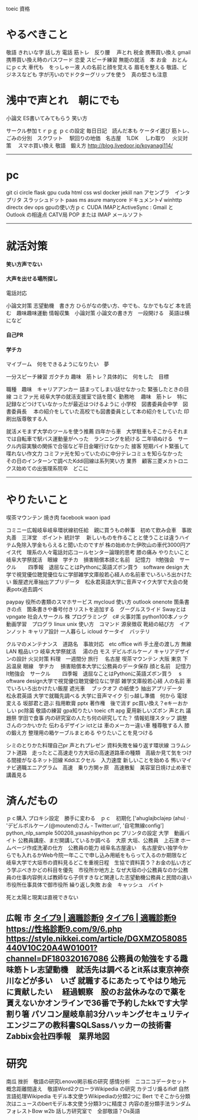 toeic
資格

# やるべきこと
敬語
きれいな字
話し方
電話
筋トレ　反り腰　
声とれ
税金
携帯買い換え
gmail 携帯買い換え時のパスワード
恋愛
スピーチ練習
無能の就活　本
お金　おとんにｐｃ大
車代も　をっしゃー液
人の名前と顔を覚える
眉毛を整える
敬語、ビジネスなども
字が汚いのでドクターグリップを使う　真の堅さも注意
# 浅中で声とれ　朝にでも
小論文
ES書いてみてもらう
笑い方


サークル参加ｔｒｐｇ
ｐｃの設定
毎日日記　読んだ本も
ケータイ選び
筋トレ、　ごみの分別　スクワット　
駅回りの地価　名古屋　1LDK　
しわ取り　
火災対策　
スマホ買い換え
敬語　鍛え方
http://blog.livedoor.jp/koyanagi114/



----------------------------------------------------------------------------------------------------------------------



# pc
git
ci circle
flask
gpu cuda
html css
wsl 
docker
jekill
nan 
アセンブラ　インタプリタ
スラッシュドット
paas
ms asure
manycore
ドキュメント√
winhttp
directx
dev ops
gpuの使い方ｐｃ
CUDA
 IMAPとActiveSync
 : Gmail と Outlook の相違点
CATV局
POP または IMAP
メールソフト


---------------------------------------------------------------------------------------------------------------------

# 就活対策
#### 笑い方声でない
#### 大声を出せる場所探し
電話対応

小論文対策
志望動機　書き方
ひらがなの使い方、中でも、なかでもなど
本を読む　趣味趣味運動
情報収集　小論対策
小論文の書き方　一段開ける　英語は横になど

#### 自己PR
#### 学チカ
マイブーム　何をできるようになりたい　夢

一分スピーチ練習
ガクチカ
趣味　筋トレ？具体的に　何をした　目標

職種　趣味　キャリアアンカー
詰まってしまい話せなかった
緊張したときの目線
コミファ光
岐阜大学の就活支援室で話を聞く
勤務地　
趣味　筋トレ　特に記録などつけていなかったが最近はつけるように
小学校　図書委員会中学　図書委員長　
本の紹介をしていた高校でも図書委員として本の紹介をしていた
印刷出版尊敬する人

就活メモまず大学のツールを使う推薦
四年から車　大学駐車もそこからそれまでは自転車で駅バス運動量がへった　ランニングを続ける
二年頃ぬける　サークル内容実験の関係で合宿など平日金曜行けなかった
接客 短期バイト緊張して喋れない作文力
コミファ光を知っていたのに中分テレコミュを知らなかった　その日のインターンで調べたKddi回線は系列笑い方
業界　顧客三菱メカトロニクス始めての出張理系院卒　どこに


--------------------------------------------------------------------------------------------------


# やりたいこと
喫茶マウンテン
焼き肉
facebook
waon
ipad

コミニー広報岐阜岐阜環状線初任給　親に買うもの幹事　初めて飲み会車　事故丸善　三洋堂　ポイント
統計学　
新しいものを作ることと使うことは違うハイテム免除入学金もらえると聞いたのですが
株の始めかた伊吹山の車代3000円アイス代　理系の人々電話対応コールセンター論理的思考
膝の痛み
やりたいこと岐阜大学祭就活　眼線　学チカ　損害賠償本顔と名前　記憶力　It勉強会　サークル　　
四季報　退屈なことはPythonに英語ズボン買う　software design
大学で視覚優位聴覚優位なに学部雑学文庫般若心経人の名前車でいろいろ出かけたい
飯屋遮光車抽出アプリデータ　松永君英語大学に音声マイク大学で大会の発表potx過去調べ

paypay 役所の書類のスマホサービス
mycloud 使い方
outlook onenote
箇条書きの点　箇条書きや番号付きリストを追加する　グーグルスライド
Swayとは
vpngate
社会人サークル
株
プログラミング　c#
火事対策
python100本ノック
動画学習　プログラ
linux unix 使い方　コマンド
源泉徴収
靴紐の結び方　イアンノット
キャリア設計
一人暮らし
icloud
ケータイ　バッテリ

クルマのメンテナンス　道路名　事故対応　etc
office
wifi
手土産の渡し方
無線LAN
粗品いつ
岐阜大学祭就活　
湯の白 モス デビルボルケーノ キャリアデザインの設計
火災対策 料理　一週間分 旅行　
名古屋 喫茶マウンテン 大阪 東京 下呂温泉
眼線　学チカ　 損害賠償本大学に公務員のデータ保存
顔と名前　記憶力　It勉強会　サークル　　 
四季報　退屈なことはPythonに英語ズボン買う　 s
oftware design大学で視覚優位聴覚優位なに学部
雑学文庫般若心経
人の名前 車でいろいろ出かけたい飯屋 遮光車　
ブックオフ の紙使う 抽出アプリデータ　松永君英語
大学で就職先調べる 大学に音声マイク 引っ越し準備　何から
電球変える
坂部君と遊ぶ 指用軟膏 pptx 著作権　後で消す
pc買い換え？eキーおかしい pc除菌
敬語の練習 gpa知りたい toeic
cft apg
夏用新しいズボン
 声とれ 議題祭
学田で食事
内の研究室の人たち何の研究してた？ 情報処理スタッフ
調整さんのつかいかた
伝わるデザイン
ictとは
車のメーカー違い車
種尊敬する人
膝の鍛え方
整理用の箱ケーブルまとめる
やりたいことを見つける

シミのとりかた料理自己pr
声とれプレゼン 資料失敗を繰り返す環状線
コラムシフト道路　走ったとこ高速走り方大垣の高速道路車の種類　高級か見て気をつける間接がなるネット回線 Kddiエクセル　入力速度
新しいことを始める 怖いマイナビ適職エニアグラム　高速　乗り方関ヶ原　高速散髪　美容室日焼け止め車で講義見る



# 済んだもの
ｐｃ購入
プロキシ設定　勝手に変わる　ｐｃ　初期化
['ahuglajbclajep (ahu) · 'デビルボルケーノ(@moutend)さん - Twitter.url', '自宅無線config']
python_nlp_sample
500208_yasashiipython
pc プリンタの設定
大学　動画バイト
公務員講座、まだ開講しているか調べる　大原
大垣、公務員　上石津
ホームページ作成洗濯の仕方　公務員の能力
岐阜名古屋違い　名古屋安い独学今からでも入れるかWeb今院一年ここで申し込み用紙をもらって入るのか期限など
岐阜大学で大垣市の資料見るどこを重視日程　生協で資料貰う？お金の払い方どう学ぶべきかどの科目を優先　市役所か地方上
なぜ大垣の小公務員なのか公務員の仕事内容例えば教師なら子供すきなど関連した志望動機公務員と民間の違い市役所仕事具体で御市役所
繰り返し失敗
お金　キャッシュ　バイト

死と太陽と現実は直視できない

広報 市
<a href="http://xn--9-ck6b740fv3idxh.com/9.php">タイプ9 | 適職診断9</a>
<a href="http://xn--9-ck6b740fv3idxh.com/6.php">タイプ6 | 適職診断9</a>
https://性格診断9.com/9/6.php
https://style.nikkei.com/article/DGXMZO58085440V10C20A4W01001?channel=DF180320167086
公務員の勉強をする趣味筋トレ志望動機　就活先は調べるとit系は東京神奈川などが多い　いざ
就職するにあたってやはり地元に貢献したい　
経過観察　股のお盆休みなので薬を貰えないかオンラインで36番で予約したkkです大学割り箸
パソコン屋岐阜前3分ハッキングセキュリティエンジニアの教科書SQLSassハッカーの技術書
Zabbix会社四季報　業界地図
-----------------------------------------------------------------------------------------------------------------
# 研究
南瓜
挫折　敬語の研究Lenovo掲示板の研究
感情分析　ニコニコデータセット概念距離間違え　敬語Word2クローラWikipedia の研究
カテゴリ煽るifidf 自然言語処理Wikipedia モデル本文使うWikipediaの分類2つに
Bert でそこから分類次はニュースのbertモデル本文使う分類3つに精度さ
内容の差分類手法ランダムフォレストBow w2b 話し方研究室で　全部敬語？Os英語

